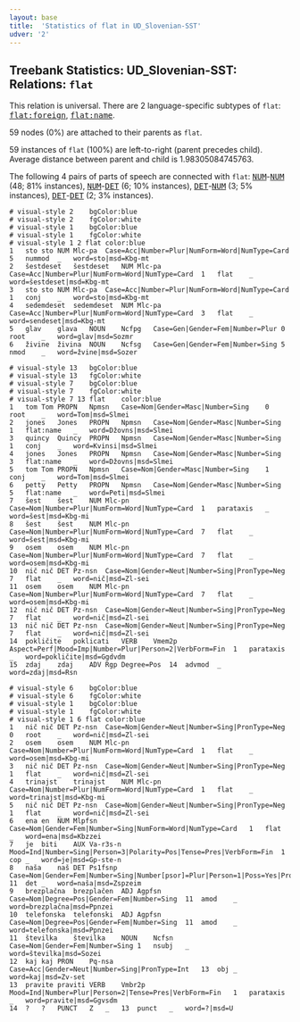 ```yaml
---
layout: base
title:  'Statistics of flat in UD_Slovenian-SST'
udver: '2'
---
```


## Treebank Statistics: UD_Slovenian-SST: Relations: `flat`

This relation is universal.
There are 2 language-specific subtypes of `flat`: <tt><a href="sl_sst-dep-flat-foreign.html">flat:foreign</a></tt>, <tt><a href="sl_sst-dep-flat-name.html">flat:name</a></tt>.

59 nodes (0%) are attached to their parents as `flat`.

59 instances of `flat` (100%) are left-to-right (parent precedes child).
Average distance between parent and child is 1.98305084745763.

The following 4 pairs of parts of speech are connected with `flat`: <tt><a href="sl_sst-pos-NUM.html">NUM</a></tt>-<tt><a href="sl_sst-pos-NUM.html">NUM</a></tt> (48; 81% instances), <tt><a href="sl_sst-pos-NUM.html">NUM</a></tt>-<tt><a href="sl_sst-pos-DET.html">DET</a></tt> (6; 10% instances), <tt><a href="sl_sst-pos-DET.html">DET</a></tt>-<tt><a href="sl_sst-pos-NUM.html">NUM</a></tt> (3; 5% instances), <tt><a href="sl_sst-pos-DET.html">DET</a></tt>-<tt><a href="sl_sst-pos-DET.html">DET</a></tt> (2; 3% instances).


~~~ conllu
# visual-style 2	bgColor:blue
# visual-style 2	fgColor:white
# visual-style 1	bgColor:blue
# visual-style 1	fgColor:white
# visual-style 1 2 flat	color:blue
1	sto	sto	NUM	Mlc-pa	Case=Acc|Number=Plur|NumForm=Word|NumType=Card	5	nummod	_	word=sto|msd=Kbg-mt
2	šestdeset	šestdeset	NUM	Mlc-pa	Case=Acc|Number=Plur|NumForm=Word|NumType=Card	1	flat	_	word=šestdeset|msd=Kbg-mt
3	sto	sto	NUM	Mlc-pa	Case=Acc|Number=Plur|NumForm=Word|NumType=Card	1	conj	_	word=sto|msd=Kbg-mt
4	sedemdeset	sedemdeset	NUM	Mlc-pa	Case=Acc|Number=Plur|NumForm=Word|NumType=Card	3	flat	_	word=sendeset|msd=Kbg-mt
5	glav	glava	NOUN	Ncfpg	Case=Gen|Gender=Fem|Number=Plur	0	root	_	word=glav|msd=Sozmr
6	živine	živina	NOUN	Ncfsg	Case=Gen|Gender=Fem|Number=Sing	5	nmod	_	word=žvine|msd=Sozer

~~~


~~~ conllu
# visual-style 13	bgColor:blue
# visual-style 13	fgColor:white
# visual-style 7	bgColor:blue
# visual-style 7	fgColor:white
# visual-style 7 13 flat	color:blue
1	tom	Tom	PROPN	Npmsn	Case=Nom|Gender=Masc|Number=Sing	0	root	_	word=Tom|msd=Slmei
2	jones	Jones	PROPN	Npmsn	Case=Nom|Gender=Masc|Number=Sing	1	flat:name	_	word=Džovns|msd=Slmei
3	quincy	Quincy	PROPN	Npmsn	Case=Nom|Gender=Masc|Number=Sing	1	conj	_	word=Kvinsi|msd=Slmei
4	jones	Jones	PROPN	Npmsn	Case=Nom|Gender=Masc|Number=Sing	3	flat:name	_	word=Džovns|msd=Slmei
5	tom	Tom	PROPN	Npmsn	Case=Nom|Gender=Masc|Number=Sing	1	conj	_	word=Tom|msd=Slmei
6	petty	Petty	PROPN	Npmsn	Case=Nom|Gender=Masc|Number=Sing	5	flat:name	_	word=Peti|msd=Slmei
7	šest	šest	NUM	Mlc-pn	Case=Nom|Number=Plur|NumForm=Word|NumType=Card	1	parataxis	_	word=šest|msd=Kbg-mi
8	šest	šest	NUM	Mlc-pn	Case=Nom|Number=Plur|NumForm=Word|NumType=Card	7	flat	_	word=šest|msd=Kbg-mi
9	osem	osem	NUM	Mlc-pn	Case=Nom|Number=Plur|NumForm=Word|NumType=Card	7	flat	_	word=osem|msd=Kbg-mi
10	nič	nič	DET	Pz-nsn	Case=Nom|Gender=Neut|Number=Sing|PronType=Neg	7	flat	_	word=nič|msd=Zl-sei
11	osem	osem	NUM	Mlc-pn	Case=Nom|Number=Plur|NumForm=Word|NumType=Card	7	flat	_	word=osem|msd=Kbg-mi
12	nič	nič	DET	Pz-nsn	Case=Nom|Gender=Neut|Number=Sing|PronType=Neg	7	flat	_	word=nič|msd=Zl-sei
13	nič	nič	DET	Pz-nsn	Case=Nom|Gender=Neut|Number=Sing|PronType=Neg	7	flat	_	word=nič|msd=Zl-sei
14	pokličite	poklicati	VERB	Vmem2p	Aspect=Perf|Mood=Imp|Number=Plur|Person=2|VerbForm=Fin	1	parataxis	_	word=pokličite|msd=Ggdvdm
15	zdaj	zdaj	ADV	Rgp	Degree=Pos	14	advmod	_	word=zdaj|msd=Rsn

~~~


~~~ conllu
# visual-style 6	bgColor:blue
# visual-style 6	fgColor:white
# visual-style 1	bgColor:blue
# visual-style 1	fgColor:white
# visual-style 1 6 flat	color:blue
1	nič	nič	DET	Pz-nsn	Case=Nom|Gender=Neut|Number=Sing|PronType=Neg	0	root	_	word=nič|msd=Zl-sei
2	osem	osem	NUM	Mlc-pn	Case=Nom|Number=Plur|NumForm=Word|NumType=Card	1	flat	_	word=osem|msd=Kbg-mi
3	nič	nič	DET	Pz-nsn	Case=Nom|Gender=Neut|Number=Sing|PronType=Neg	1	flat	_	word=nič|msd=Zl-sei
4	trinajst	trinajst	NUM	Mlc-pn	Case=Nom|Number=Plur|NumForm=Word|NumType=Card	1	flat	_	word=trinajst|msd=Kbg-mi
5	nič	nič	DET	Pz-nsn	Case=Nom|Gender=Neut|Number=Sing|PronType=Neg	1	flat	_	word=nič|msd=Zl-sei
6	ena	en	NUM	Mlpfsn	Case=Nom|Gender=Fem|Number=Sing|NumForm=Word|NumType=Card	1	flat	_	word=ena|msd=Kbzzei
7	je	biti	AUX	Va-r3s-n	Mood=Ind|Number=Sing|Person=3|Polarity=Pos|Tense=Pres|VerbForm=Fin	1	cop	_	word=je|msd=Gp-ste-n
8	naša	naš	DET	Ps1fsnp	Case=Nom|Gender=Fem|Number=Sing|Number[psor]=Plur|Person=1|Poss=Yes|PronType=Prs	11	det	_	word=naša|msd=Zspzeim
9	brezplačna	brezplačen	ADJ	Agpfsn	Case=Nom|Degree=Pos|Gender=Fem|Number=Sing	11	amod	_	word=brezplačna|msd=Ppnzei
10	telefonska	telefonski	ADJ	Agpfsn	Case=Nom|Degree=Pos|Gender=Fem|Number=Sing	11	amod	_	word=telefonska|msd=Ppnzei
11	številka	številka	NOUN	Ncfsn	Case=Nom|Gender=Fem|Number=Sing	1	nsubj	_	word=številka|msd=Sozei
12	kaj	kaj	PRON	Pq-nsa	Case=Acc|Gender=Neut|Number=Sing|PronType=Int	13	obj	_	word=kaj|msd=Zv-set
13	pravite	praviti	VERB	Vmbr2p	Mood=Ind|Number=Plur|Person=2|Tense=Pres|VerbForm=Fin	1	parataxis	_	word=pravite|msd=Ggvsdm
14	?	?	PUNCT	Z	_	13	punct	_	word=?|msd=U

~~~


